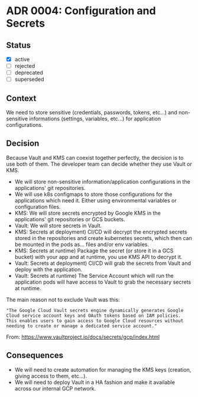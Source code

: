 # ADR 0004: Configuration and Secrets

## Status

- [x] active
- [ ] rejected
- [ ] deprecated
- [ ] superseded

## Context

We need to store sensitive (credentials, passwords, tokens, etc...) and non-sensitive informations (settings, variables, etc...) for application configurations.

## Decision

Because Vault and KMS can coexist together perfectly, the decision is to use both of them. The developer team can decide whether they use Vault or KMS.

- We will store non-sensitive information/application configurations in the applications' git repositories.
- We will use k8s configmaps to store those configurations for the applications which need it. Either using environmental variables or configuration files.
- KMS: We will store secrets encrypted by Google KMS in the applications' git repositories or GCS buckets.
- Vault: We will store secrets in Vault.
- KMS: Secrets at deployment) CI/CD will decrypt the encrypted secrets stored in the repositories and create kubernetes secrets, which then can be mounted in the pods as... files and/or env variables.
- KMS: Secrets at runtime) Package the secret (or store it in a GCS bucket) with your app and at runtime, you use KMS API to decrypt it.
- Vault: Secrets at deployment) CI/CD will grab the secrets from Vault and deploy with the application.
- Vault: Secrets at runtime) The Service Account which will run the application pods will have access to Vault to grab the necessary secrets at runtime.

The main reason not to exclude Vault was this:

```"The Google Cloud Vault secrets engine dynamically generates Google Cloud service account keys and OAuth tokens based on IAM policies. This enables users to gain access to Google Cloud resources without needing to create or manage a dedicated service account."```

From: https://www.vaultproject.io/docs/secrets/gcp/index.html


## Consequences

- We will need to create automation for managing the KMS keys (creation, giving access to them, etc...).
- We will need to deploy Vault in a HA fashion and make it available across our internal GCP network.
